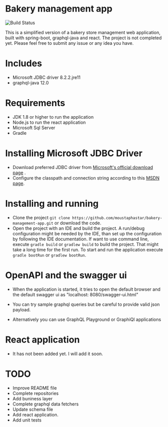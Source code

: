 # Bakery management app
![Build Status](https://github.com/moustaphastar/bakery-management-app/workflows/Java%20CI%20with%20Gradle/badge.svg?branch=main)

This is a simplified version of a bakery store management web application, built with spring-boot, graphql-java and
react. The project is not completed yet. Please feel free to submit any issue or any idea you have.

# Includes

- Microsoft JDBC driver 8.2.2.jre11
- graphql-java 12.0

# Requirements

- JDK 1.8 or higher to run the application
- Node.js to run the react application
- Microsoft Sql Server
- Gradle

# Installing Microsoft JDBC Driver

- Download preferred JDBC driver
  from [Microsoft's official download page](https://docs.microsoft.com/en-us/sql/connect/jdbc/download-microsoft-jdbc-driver-for-sql-server?view=sql-server-ver15)
  .
- Configure the classpath and connection string according to
  this [MSDN page](https://docs.microsoft.com/en-us/sql/connect/jdbc/building-the-connection-url?view=sql-server-ver15).

# Installing and running

- Clone the project `git clone https://github.com/moustaphastar/bakery-management-app.git` or download the code.
- Open the project with an IDE and build the project. A run/debug configuration might be needed by the IDE, than set up
  the configuration by following the IDE documentation. If want to use command line, execute `gradle build`
  or `gradlew build` to build the project. That might take a long time for the first run. To start and run the
  application execute `gradle bootRun` or `gradlew bootRun`.

# OpenAPI and the swagger ui

- When the application is started, it tries to open the default browser and the default swagger ui as "localhost:
  8080/swagger-ui.html"

- You can try sample graphql queries but be careful to provide valid json payload.

- Alternatively you can use GraphQL Playground or GraphiQl applications

# React application

- It has not been added yet. I will add it soon.

# TODO

- Improve README file
- Complete repositories
- Add buniness layer
- Complete graphql data fetchers
- Update schema file
- Add react application.
- Add unit tests